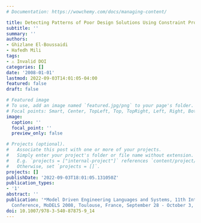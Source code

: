 ```yaml
---
# Documentation: https://wowchemy.com/docs/managing-content/

title: Detecting Patterns of Poor Design Solutions Using Constraint Propagation
subtitle: ''
summary: ''
authors:
- Ghizlane El-Boussaidi
- Hafedh Mili
tags:
- ⚠️ Invalid DOI
categories: []
date: '2008-01-01'
lastmod: 2022-09-03T14:01:05-04:00
featured: false
draft: false

# Featured image
# To use, add an image named `featured.jpg/png` to your page's folder.
# Focal points: Smart, Center, TopLeft, Top, TopRight, Left, Right, BottomLeft, Bottom, BottomRight.
image:
  caption: ''
  focal_point: ''
  preview_only: false

# Projects (optional).
#   Associate this post with one or more of your projects.
#   Simply enter your project's folder or file name without extension.
#   E.g. `projects = ["internal-project"]` references `content/project/deep-learning/index.md`.
#   Otherwise, set `projects = []`.
projects: []
publishDate: '2022-09-03T18:01:05.131050Z'
publication_types:
- '1'
abstract: ''
publication: '*Model Driven Engineering Languages and Systems, 11th International
  Conference, MoDELS 2008, Toulouse, France, September 28 - October 3, 2008. Proceedings*'
doi: 10.1007/978-3-540-87875-9_14
---
```

